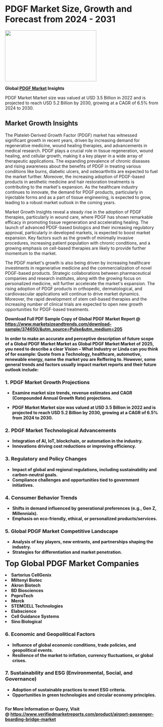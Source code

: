 <H1>PDGF Market Size, Growth and Forecast from 2024 - 2031</H1><img class="aligncenter size-medium wp-image-584254" src="https://thirdeyenews.in/wp-content/uploads/2024/09/Global-Market-Research-300x168.jpeg" alt="" width="300" height="168" /><p><strong>Global&nbsp;<a href="https://www.marketsizeandtrends.com/download-sample/374650/&amp;utm_source=Pulse&amp;utm_medium=205">PDGF Market</a> Insights</strong></p><p>PDGF Market Market size was valued at USD 3.5 Billion in 2022 and is projected to reach USD 5.2 Billion by 2030, growing at a CAGR of 6.5% from 2024 to 2030.</p><p><h2>Market Growth Insights</h2> <p>The Platelet-Derived Growth Factor (PDGF) market has witnessed significant growth in recent years, driven by increasing demand for regenerative medicine, wound healing therapies, and advancements in medical research. PDGF plays a crucial role in tissue regeneration, wound healing, and cellular growth, making it a key player in a wide array of therapeutic applications. The expanding prevalence of chronic diseases and rising awareness about the benefits of PDGF in treating various conditions like burns, diabetic ulcers, and osteoarthritis are expected to fuel the market further. Moreover, the increasing adoption of PDGF-based products in aesthetic medicine and hair restoration treatments is contributing to the market's expansion. As the healthcare industry continues to innovate, the demand for PDGF products, particularly in injectable forms and as a part of tissue engineering, is expected to grow, leading to a robust market outlook in the coming years.</p> <p><strong></strong></p> <p>Market Growth Insights reveal a steady rise in the adoption of PDGF therapies, particularly in wound care, where PDGF has shown remarkable efficacy in promoting tissue regeneration and accelerating healing. The launch of advanced PDGF-based biologics and their increasing regulatory approval, particularly in developed markets, is expected to boost market expansion. Key factors such as the growth of minimally invasive procedures, increasing patient population with chronic conditions, and a growing emphasis on cell-based therapies are likely to provide further momentum to the market.</p> <p>The PDGF market's growth is also being driven by increasing healthcare investments in regenerative medicine and the commercialization of novel PDGF-based products. Strategic collaborations between pharmaceutical companies and research institutes, along with the growing focus on personalized medicine, will further accelerate the market's expansion. The rising adoption of PDGF products in orthopedic, dermatological, and cardiovascular applications will continue to drive market dynamics. Moreover, the rapid development of stem cell-based therapies and the increasing number of clinical trials are expected to open new growth opportunities for PDGF-based treatments.</p> <p><strong></p><p><span class=""><strong>Download Full PDF Sample Copy of Global PDGF Market Report</strong> @ <a href="https://www.marketsizeandtrends.com/download-sample/374650/&amp;utm_source=Pulse&amp;utm_medium=205" target="_blank">https://www.marketsizeandtrends.com/download-sample/374650/&amp;utm_source=Pulse&amp;utm_medium=205</a></span></p><p>In order to make an accurate and perceptive description of future scope of a Global&nbsp;PDGF Market Market as Global&nbsp;PDGF Market Market of 2025, you need to describe a clear Vision &ndash; What Industry or Linda can you think of for example: Quote from a Technology, healthcare, automotive, renewable energy, name the market you are Reffering to. However, some general trends and factors usually impact market reports and their future outlook include:</p><h3>1.&nbsp;<strong>PDGF Market Growth Projections</strong></h3><ul><li>Examine market size trends, revenue estimates and CAGR (Compounded Annual Growth Rate) projections.</li><li><p>PDGF Market Market size was valued at USD 3.5 Billion in 2022 and is projected to reach USD 5.2 Billion by 2030, growing at a CAGR of 6.5% from 2024 to 2030.</p></li></ul><h3>2.&nbsp;<strong>PDGF Market Technological Advancements</strong></h3><ul><li>Integration of AI, IoT, blockchain, or automation in the industry.</li><li>Innovations driving cost reductions or improving efficiency.</li></ul><h3>3.&nbsp;<strong>Regulatory and Policy Changes</strong></h3><ul><li>Impact of global and regional regulations, including sustainability and carbon-neutral goals.</li><li>Compliance challenges and opportunities tied to government initiatives.</li></ul><h3>4.&nbsp;<strong>Consumer Behavior Trends</strong></h3><ul><li>Shifts in demand influenced by generational preferences (e.g., Gen Z, Millennials).</li><li>Emphasis on eco-friendly, ethical, or personalized products/services.</li></ul><h3>5.&nbsp;<strong>Global PDGF Market Competitive Landscape</strong></h3><ul><li>Analysis of key players, new entrants, and partnerships shaping the industry.</li><li>Strategies for differentiation and market penetration.</li></ul><p data-pm-slice="1 1 []"><span style="color: inherit; font-family: inherit; font-size: 25px;">Top Global PDGF Market Companies</span></p><div class="" data-test-id=""><p><li>Sartorius CellGenix</li><li> Miltenyi Biotec</li><li> Akron Biotech</li><li> BD Biosciences</li><li> PeproTech</li><li> Merck</li><li> STEMCELL Technologies</li><li> Elabscience</li><li> Cell Guidance Systems</li><li> Sino Biological</li></p></div><h3>6.&nbsp;<strong>Economic and Geopolitical Factors</strong></h3><ul><li>Influence of global economic conditions, trade policies, and geopolitical events.</li><li>Resilience of the market to inflation, currency fluctuations, or global crises.</li></ul><h3>7.&nbsp;<strong>Sustainability and ESG (Environmental, Social, and Governance)</strong></h3><ul><li>Adoption of sustainable practices to meet ESG criteria.</li><li>Opportunities in green technologies and circular economy principles.</li></ul><h2><strong style="font-size: 14px;">For More Information or Query, Visit @&nbsp;</strong><a style="background-color: #ffffff; font-size: 14px;" href="https://www.marketsizeandtrends.com/report/pdgf-market/" target="_blank">https://www.verifiedmarketreports.com/product/airport-passenger-boarding-bridge-market</a></h2>
